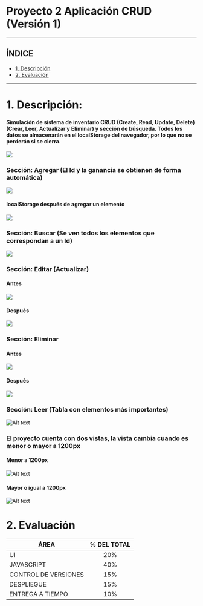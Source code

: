 # Proyecto 2 Aplicación CRUD (Versión 1)
****


## **ÍNDICE**

* [1. Descripción](#1-descripción)
* [2. Evaluación](#2-evaluación)

---
# 1. Descripción: 

#### Simulación de sistema de inventario CRUD (Create, Read, Update, Delete) (Crear, Leer, Actualizar y Eliminar) y sección de búsqueda. Todos los datos se almacenarán en el localStorage del navegador, por lo que no se perderán si se cierra.
![](assets/README%2000.png)

### Sección: Agregar (El Id y la ganancia se obtienen de forma automática)

![](assets/README%2003.png)

#### localStorage después de agregar un elemento

![](assets/README%2004.png)

### Sección: Buscar (Se ven todos los elementos que correspondan a un Id)

![](assets/README%2005.png)

### Sección: Editar (Actualizar)

#### Antes

![](assets/README%2006.png)

#### Después

![](assets/README%2007.png)

### Sección: Eliminar

#### Antes

![](assets/README%2008.png)

#### Después

![](assets/README%2009.png)

### Sección: Leer (Tabla con elementos más importantes)

![Alt text](assets/README%2010.png)


### El proyecto cuenta con dos vistas, la vista cambia cuando es menor o mayor a 1200px 

#### Menor a 1200px

![Alt text](assets/README%2002.png)

#### Mayor o igual a 1200px

![Alt text](assets/README%2001.png)

# 2. Evaluación

| ÁREA       | % DEL TOTAL |
| ------------- |:-------------:|
| UI      | 20%     |
| JAVASCRIPT      | 40%     |
| CONTROL DE VERSIONES      | 15%     |
| DESPLIEGUE | 15%      |
| ENTREGA A TIEMPO | 10%      |
